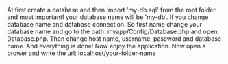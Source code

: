 At first create a database and then Import 'my-db.sql' from the root folder. and most important! your database name will be 'my-db'.
If you change database name and database connection. So first name change your database name and go to the path: myapp/Config/Database.php and open Database.php. Then change host name, username, password and database name. 
And everything is done! Now enjoy the application.
Now open a brower and write the url: localhost/your-folder-name
